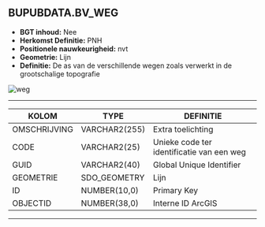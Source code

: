 ﻿## BUPUBDATA.BV_WEG

* __BGT inhoud:__ Nee
* __Herkomst Definitie:__ PNH
* __Positionele nauwkeurigheid:__ nvt
* __Geometrie:__ Lijn
* __Definitie:__ De as van de verschillende wegen zoals verwerkt in de grootschalige topografie

![weg](weg_wvo_onderst-wvo_traject_wegvak.png)

***

|KOLOM                           	|TYPE          	|DEFINITIE|
|------                          	|----          	|-----    |
|OMSCHRIJVING                    	|VARCHAR2(255) 	|Extra toelichting|
|CODE                            	|VARCHAR2(25)  	|Unieke code ter identificatie van een weg|
|GUID                            	|VARCHAR2(40)  	|Global Unique Identifier|
|GEOMETRIE                       	|SDO_GEOMETRY  	|Lijn|
|ID                              	|NUMBER(10,0)  	|Primary Key|
|OBJECTID                        	|NUMBER(38,0)   |Interne ID ArcGIS|


***

